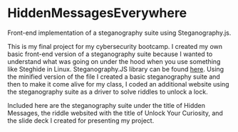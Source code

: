 # HiddenMessagesEverywhere
Front-end implementation of a steganography suite using Steganography.js. 

This is my final project for my cybersecurity bootcamp. I created my own basic front-end version of a steganography suite because I wanted to understand what was going on under the hood when you use something like Steghide in Linux. Steganography.JS library can be found <a href=https://www.peter-eigenschink.at/projects/steganographyjs>here</a>. Using the minified version of the file I created a basic steganography suite and then to make it come alive for my class, I coded an additional website using the steganography suite as a driver to solve riddles to unlock a lock. 

Included here are the steganography suite under the title of Hidden Messages, the riddle websited with the title of Unlock Your Curiosity, and the slide deck I created for presenting my project. 
